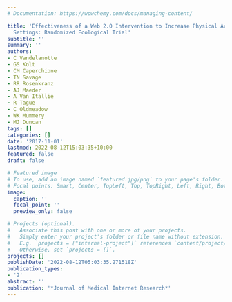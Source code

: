 ```yaml
---
# Documentation: https://wowchemy.com/docs/managing-content/

title: 'Effectiveness of a Web 2.0 Intervention to Increase Physical Activity in Real-World
  Settings: Randomized Ecological Trial'
subtitle: ''
summary: ''
authors:
- C Vandelanotte
- GS Kolt
- CM Caperchione
- TN Savage
- RR Rosenkranz
- AJ Maeder
- A Van Itallie
- R Tague
- C Oldmeadow
- WK Mummery
- MJ Duncan
tags: []
categories: []
date: '2017-11-01'
lastmod: 2022-08-12T15:03:35+10:00
featured: false
draft: false

# Featured image
# To use, add an image named `featured.jpg/png` to your page's folder.
# Focal points: Smart, Center, TopLeft, Top, TopRight, Left, Right, BottomLeft, Bottom, BottomRight.
image:
  caption: ''
  focal_point: ''
  preview_only: false

# Projects (optional).
#   Associate this post with one or more of your projects.
#   Simply enter your project's folder or file name without extension.
#   E.g. `projects = ["internal-project"]` references `content/project/deep-learning/index.md`.
#   Otherwise, set `projects = []`.
projects: []
publishDate: '2022-08-12T05:03:35.271518Z'
publication_types:
- '2'
abstract: ''
publication: '*Journal of Medical Internet Research*'
---
```

